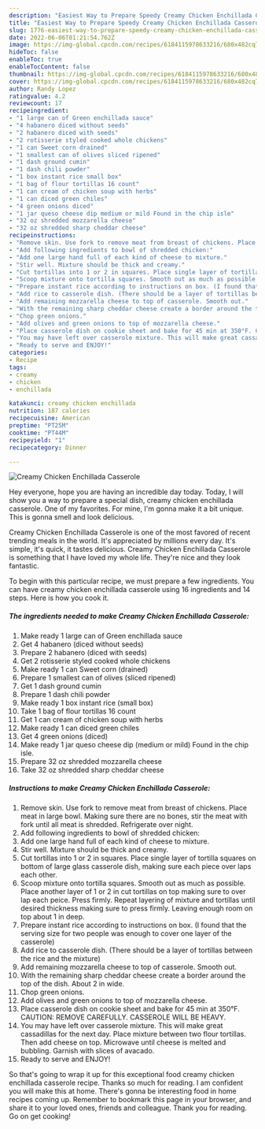 ```yaml
---
description: "Easiest Way to Prepare Speedy Creamy Chicken Enchillada Casserole"
title: "Easiest Way to Prepare Speedy Creamy Chicken Enchillada Casserole"
slug: 1776-easiest-way-to-prepare-speedy-creamy-chicken-enchillada-casserole
date: 2022-06-06T01:21:54.762Z
image: https://img-global.cpcdn.com/recipes/6184115978633216/680x482cq70/creamy-chicken-enchillada-casserole-recipe-main-photo.jpg
hideToc: false
enableToc: true
enableTocContent: false
thumbnail: https://img-global.cpcdn.com/recipes/6184115978633216/680x482cq70/creamy-chicken-enchillada-casserole-recipe-main-photo.jpg
cover: https://img-global.cpcdn.com/recipes/6184115978633216/680x482cq70/creamy-chicken-enchillada-casserole-recipe-main-photo.jpg
author: Randy Lopez
ratingvalue: 4.2
reviewcount: 17
recipeingredient:
- "1 large can of Green enchillada sauce"
- "4 habanero diced without seeds"
- "2 habanero diced with seeds"
- "2 rotisserie styled cooked whole chickens"
- "1 can Sweet corn drained"
- "1 smallest can of olives sliced ripened"
- "1 dash ground cumin"
- "1 dash chili powder"
- "1 box instant rice small box"
- "1 bag of flour tortillas 16 count"
- "1 can cream of chicken soup with herbs"
- "1 can diced green chiles"
- "4 green onions diced"
- "1 jar queso cheese dip medium or mild Found in the chip isle"
- "32 oz shredded mozzarella cheese"
- "32 oz shredded sharp cheddar cheese"
recipeinstructions:
- "Remove skin. Use fork to remove meat from breast of chickens. Place meat in large bowl. Making sure there are no bones, stir the meat with fork until all meat is shredded. Refrigerate over night."
- "Add following ingredients to bowl of shredded chicken:"
- "Add one large hand full of each kind of cheese to mixture."
- "Stir well. Mixture should be thick and creamy."
- "Cut tortillas into 1 or 2 in squares. Place single layer of tortilla squares on bottom of large glass casserole dish, making sure each piece over laps each other."
- "Scoop mixture onto tortilla squares. Smooth out as much as possible. Place another layer of 1 or 2 in cut tortillas on top making sure to over lap each peice. Press firmly. Repeat layering of mixture and tortillas until desired thickness making sure to press firmly. Leaving enough room on top about 1 in deep."
- "Prepare instant rice according to instructions on box. (I found that the serving size for two people was enough to cover one layer of the casserole)"
- "Add rice to casserole dish. (There should be a layer of tortillas between the rice and the mixture)"
- "Add remaining mozzarella cheese to top of casserole. Smooth out."
- "With the remaining sharp cheddar cheese create a border around the top of the dish. About 2 in wide."
- "Chop green onions."
- "Add olives and green onions to top of mozzarella cheese."
- "Place casserole dish on cookie sheet and bake for 45 min at 350°F. CAUTION: REMOVE CAREFULLY. CASSEROLE WILL BE HEAVY."
- "You may have left over casserole mixture. This will make great cassadillas for the next day. Place mixture between two flour tortillas. Then add cheese on top. Microwave until cheese is melted and bubbling. Garnish with slices of avacado."
- "Ready to serve and ENJOY!"
categories:
- Recipe
tags:
- creamy
- chicken
- enchillada

katakunci: creamy chicken enchillada 
nutrition: 187 calories
recipecuisine: American
preptime: "PT25M"
cooktime: "PT44M"
recipeyield: "1"
recipecategory: Dinner

---
```



![Creamy Chicken Enchillada Casserole](https://img-global.cpcdn.com/recipes/6184115978633216/680x482cq70/creamy-chicken-enchillada-casserole-recipe-main-photo.jpg)

Hey everyone, hope you are having an incredible day today. Today, I will show you a way to prepare a special dish, creamy chicken enchillada casserole. One of my favorites. For mine, I'm gonna make it a bit unique. This is gonna smell and look delicious.

Creamy Chicken Enchillada Casserole is one of the most favored of recent trending meals in the world. It's appreciated by millions every day. It's simple, it's quick, it tastes delicious. Creamy Chicken Enchillada Casserole is something that I have loved my whole life. They're nice and they look fantastic.




To begin with this particular recipe, we must prepare a few ingredients. You can have creamy chicken enchillada casserole using 16 ingredients and 14 steps. Here is how you cook it.

<!--inarticleads1-->

##### The ingredients needed to make Creamy Chicken Enchillada Casserole:

1. Make ready 1 large can of Green enchillada sauce
1. Get 4 habanero (diced without seeds)
1. Prepare 2 habanero (diced with seeds)
1. Get 2 rotisserie styled cooked whole chickens
1. Make ready 1 can Sweet corn (drained)
1. Prepare 1 smallest can of olives (sliced ripened)
1. Get 1 dash ground cumin
1. Prepare 1 dash chili powder
1. Make ready 1 box instant rice (small box)
1. Take 1 bag of flour tortillas 16 count
1. Get 1 can cream of chicken soup with herbs
1. Make ready 1 can diced green chiles
1. Get 4 green onions (diced)
1. Make ready 1 jar queso cheese dip (medium or mild) Found in the chip isle.
1. Prepare 32 oz shredded mozzarella cheese
1. Take 32 oz shredded sharp cheddar cheese




<!--inarticleads2-->

##### Instructions to make Creamy Chicken Enchillada Casserole:

1. Remove skin. Use fork to remove meat from breast of chickens. Place meat in large bowl. Making sure there are no bones, stir the meat with fork until all meat is shredded. Refrigerate over night.
1. Add following ingredients to bowl of shredded chicken:
1. Add one large hand full of each kind of cheese to mixture.
1. Stir well. Mixture should be thick and creamy.
1. Cut tortillas into 1 or 2 in squares. Place single layer of tortilla squares on bottom of large glass casserole dish, making sure each piece over laps each other.
1. Scoop mixture onto tortilla squares. Smooth out as much as possible. Place another layer of 1 or 2 in cut tortillas on top making sure to over lap each peice. Press firmly. Repeat layering of mixture and tortillas until desired thickness making sure to press firmly. Leaving enough room on top about 1 in deep.
1. Prepare instant rice according to instructions on box. (I found that the serving size for two people was enough to cover one layer of the casserole)
1. Add rice to casserole dish. (There should be a layer of tortillas between the rice and the mixture)
1. Add remaining mozzarella cheese to top of casserole. Smooth out.
1. With the remaining sharp cheddar cheese create a border around the top of the dish. About 2 in wide.
1. Chop green onions.
1. Add olives and green onions to top of mozzarella cheese.
1. Place casserole dish on cookie sheet and bake for 45 min at 350°F. CAUTION: REMOVE CAREFULLY. CASSEROLE WILL BE HEAVY.
1. You may have left over casserole mixture. This will make great cassadillas for the next day. Place mixture between two flour tortillas. Then add cheese on top. Microwave until cheese is melted and bubbling. Garnish with slices of avacado.
1. Ready to serve and ENJOY!



So that's going to wrap it up for this exceptional food creamy chicken enchillada casserole recipe. Thanks so much for reading. I am confident you will make this at home. There's gonna be interesting food in home recipes coming up. Remember to bookmark this page in your browser, and share it to your loved ones, friends and colleague. Thank you for reading. Go on get cooking!
